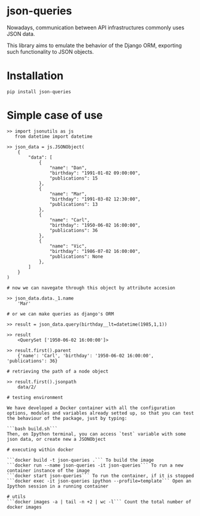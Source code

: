 # json-queries
Nowadays, communication between API infrastructures commonly uses JSON data. 

This library aims to emulate the behavior of the Django ORM, exporting such functionality to JSON objects.

# Installation

```
pip install json-queries
```

# Simple case of use
```
>> import jsonutils as js
   from datetime import datetime

>> json_data = js.JSONObject(
    {
        "data": [
            {
                "name": "Dan",
                "birthday": "1991-01-02 09:00:00",
                "publications": 15
            },
            {
                "name": "Mar",
                "birthday": "1991-03-02 12:30:00",
                "publications": 13
            },
            {
                "name": "Carl",
                "birthday": "1950-06-02 16:00:00",
                "publications": 36
            },
            {
                "name": "Vic",
                "birthday": "1986-07-02 16:00:00",
                "publications": None
            },
        ]
    }
)

# now we can navegate through this object by attribute accesion

>> json_data.data._1.name
    'Mar'

# or we can make queries as django's ORM

>> result = json_data.query(birthday__lt=datetime(1985,1,1))

>> result
    <QuerySet ['1950-06-02 16:00:00']>

>> result.first().parent
    {'name': 'Carl', 'birthday': '1950-06-02 16:00:00', 'publications': 36}

# retrieving the path of a node object

>> result.first().jsonpath
    data/2/

# testing environment

We have developed a Docker container with all the configuration options, modules and variables already setted up, so that you can test the behaviour of the package, just by typing:

```bash build.sh```
Then, on Ipython terminal, you can access `test` variable with some json data, or create new a JSONObject

# executing within docker

```docker build -t json-queries .``` To build the image
```docker run --name json-queries -it json-queries``` To run a new container instance of the image
```docker start json-queries``` To run the container, if it is stopped
```docker exec -it json-queries ipython --profile=template``` Open an Ipython session in a running container

# utils
```docker images -a | tail -n +2 | wc -l``` Count the total number of docker images



